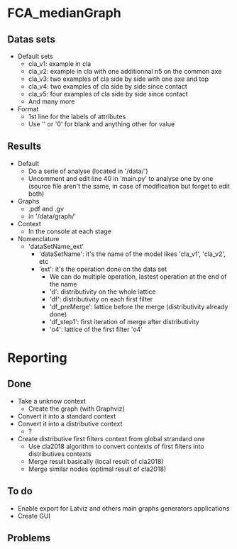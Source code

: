 # FCA_medianGraph
## Datas sets
* Default sets
  * cla_v1: example in cla
  * cla_v2: example in cla with one additionnal n5 on the common axe
  * cla_v3: two examples of cla side by side with one axe and top
  * cla_v4: two examples of cla side by side since contact
  * cla_v5: four examples of cla side by side since contact
  * And many more
* Format
  * 1st line for the labels of attributes
  * Use '' or '0' for blank and anything other for value

## Results
* Default
  * Do a serie of analyse (located in '/data/')
  * Uncomment and edit line 40 in 'main.py' to analyse one by one (source file aren't the same, in case of modification but forget to edit both)
* Graphs
  * .pdf and .gv
  * in '/data/graph/'
* Context
  * In the console at each stage
* Nomenclature
  * 'dataSetName_ext'
    * 'dataSetName': it's the name of the model likes 'cla_v1', 'cla_v2', etc
    * 'ext': it's the operation done on the data set
      * We can do multiple operation, lastest operation at the end of the name
      * 'd': distributivity on the whole lattice
      * 'df': distributivity on each first filter
      * 'df_preMerge': lattice before the merge (distributivity already done)
      * 'df_step1': first iteration of merge after distributivity
      * 'o4': lattice of the first filter 'o4'

# Reporting
## Done
* Take a unknow context
  * Create the graph (with Graphviz)
* Convert it into a standard context
* Convert it into a distributive context
  * ?
* Create distributive first filters context from global strandard one
  * Use cla2018 algorithm to convert contexts of first filters into distributives contexts
  * Merge result basically (local result of cla2018)
  * Merge similar nodes (optimal result of cla2018)
## To do
* Enable export for Latviz and others main graphs generators applications
* Create GUI
## Problems